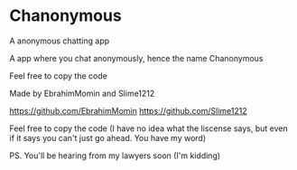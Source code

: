 # Chanonymous
A anonymous chatting app

A app where you chat anonymously, hence the name Chanonymous

Feel free to copy the code

Made by EbrahimMomin and Slime1212

https://github.com/EbrahimMomin
https://github.com/Slime1212


Feel free to copy the code (I have no idea what the liscense says, but even if it says you can't just go ahead. You have my word)












PS. You'll be hearing from my lawyers soon (I'm kidding)
